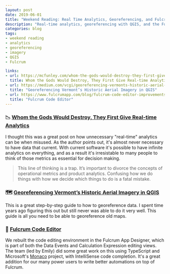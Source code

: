 ```yaml
---
layout: post
date: 2019-06-01
title: "Weekend Reading: Real Time Analytics, Georeferencing, and Fulcrum Code"
description: "Real-time analytics, georeferencing with QGIS, and the Fulcrum Code Editor."
categories: blog
tags:
- weekend reading
- analytics
- georeferencing
- imagery
- QGIS
- Fulcrum

links:
- url: https://mcfunley.com/whom-the-gods-would-destroy-they-first-give-real-time-analytics
  title: Whom the Gods Would Destroy, They First Give Real-time Analytics
- url: https://medium.com/vcgi/georeferencing-vermonts-historic-aerial-imagery-2e52c0301b85
  title: "Georeferencing Vermont’s Historic Aerial Imagery in QGIS"
- url: https://www.fulcrumapp.com/blog/fulcrum-code-editor-improvements/
  title: "Fulcrum Code Editor"
---
```


### 📉 [Whom the Gods Would Destroy, They First Give Real-time Analytics](https://mcfunley.com/whom-the-gods-would-destroy-they-first-give-real-time-analytics "Whom the Gods Would Destroy, They First Give Real-time Analytics")

I thought this was a great post on how unnecessary "real-time" analytics can be when misused. As the author points out, it's almost never necessary to have data that current. With current software it's possible to have infinite analytics on everything, and as a result it's irresistable to many people to think of those metrics as essential for decision making.

> This line of thinking is a trap. It’s important to divorce the concepts of operational metrics and product analytics. Confusing how we do things with how we decide which things to do is a fatal mistake.

### 🗺 [Georeferencing Vermont’s Historic Aerial Imagery in QGIS](https://medium.com/vcgi/georeferencing-vermonts-historic-aerial-imagery-2e52c0301b85 "Georeferencing Vermont’s Historic Aerial Imagery in QGIS")

This is a great step-by-step guide to how to georeference data. I spent time years ago figuring this out but still never was able to do it very well. This guide is all you need to be able to georeference old maps.

### 🔺 [Fulcrum Code Editor](https://www.fulcrumapp.com/blog/fulcrum-code-editor-improvements/ "Fulcrum Code Editor")

We rebuilt the code editing environment in the Fulcrum App Designer, which is part of both the Data Events and Calculation Expression editing views. The team (led by Emily) did some great work on this using TypeScript and Microsoft's [Monaco](https://microsoft.github.io/monaco-editor/ "Monaco") project, with IntelliSense code completion. It's a great addition for our many power users to write better automations on top of Fulcrum.
